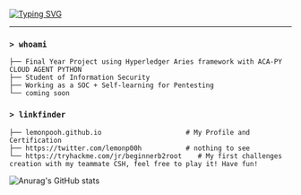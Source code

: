 [![Typing SVG](https://readme-typing-svg.demolab.com?font=Fira+Code&pause=1000&color=F7591E&width=435&lines=Hi%2C+I'm+Lemonpooh%E2%9C%8C%EF%B8%8F)](https://git.io/typing-svg)
***

### `> whoami`

```
├── Final Year Project using Hyperledger Aries framework with ACA-PY CLOUD AGENT PYTHON
├── Student of Information Security
├── Working as a SOC + Self-learning for Pentesting
└── coming soon
```

### `> linkfinder`

```
├── lemonpooh.github.io                     # My Profile and Certification
├── https://twitter.com/lemonp00h           # nothing to see
└── https://tryhackme.com/jr/beginnerb2root    # My first challenges creation with my teammate CSH, feel free to play it! Have fun!
```

![Anurag's GitHub stats](https://github-readme-stats.vercel.app/api?username=lemonpooh&show_icons=true&theme=radical)
